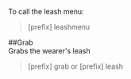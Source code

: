To call the leash menu:  
>[prefix] leashmenu

##Grab  
Grabs the wearer's leash  
>[prefix] grab or [prefix] leash  
